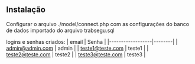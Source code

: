 ## Instalação
Configurar o arquivo ./model/connect.php com as configurações do banco de dados importado do arquivo trabsegu.sql

logins e senhas criados:
| email            | Senha  |
|------------------|--------|
| admin@admin.com  | admin  |
| teste1@teste.com | teste1 |
| teste2@teste.com | teste2 |
| teste3@teste.com | teste3 |

